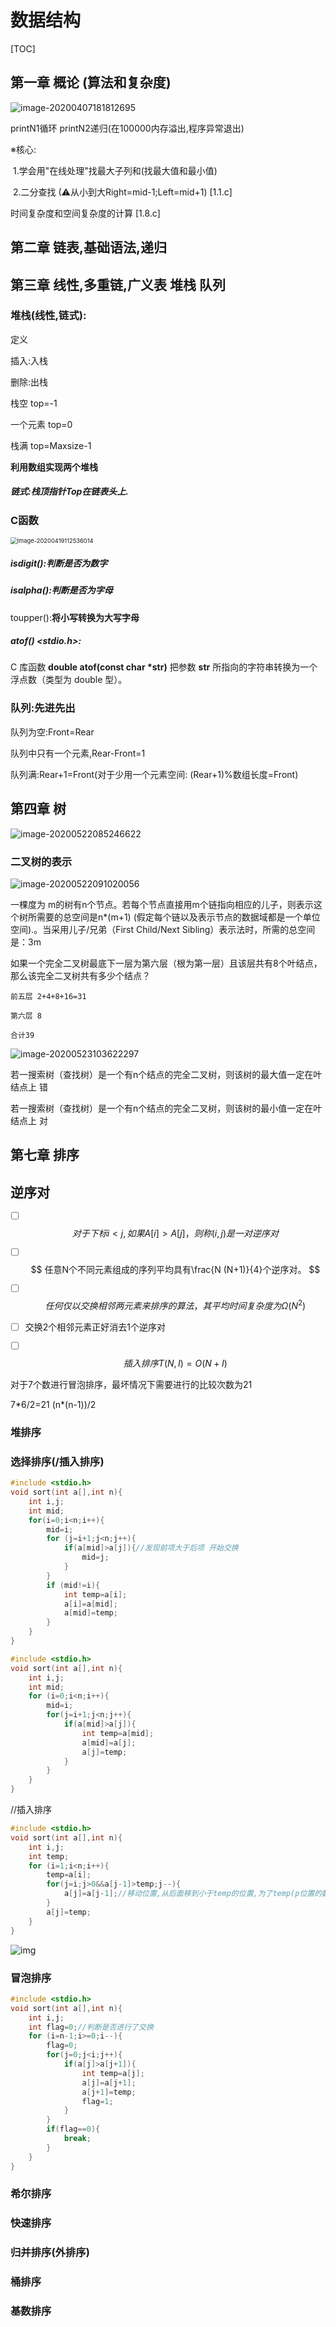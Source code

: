 

# 数据结构

[TOC]



## 第一章 概论 (算法和复杂度)

![image-20200407181812695](picture/README/image-20200407181812695.png)

printN1循环 printN2递归(在100000内存溢出,程序异常退出)

※核心:

​	1.学会用"在线处理"找最大子列和(找最大值和最小值)

​	2.二分查找 (⚠从小到大Right=mid-1;Left=mid+1) [1.1.c]

时间复杂度和空间复杂度的计算 [1.8.c]

## 第二章 链表,基础语法,递归

## 第三章 线性,多重链,广义表 堆栈 队列



### 堆栈(线性,链式):

定义

插入:入栈

删除:出栈

栈空 top=-1

一个元素 top=0

栈满 top=Maxsize-1

**利用数组实现两个堆栈**

##### **链式:栈顶指针Top在链表头上.**

### C函数

[enum利用-菜鸟教程]: https://www.runoob.com/cprogramming/c-enum.html

<img src="picture/README/image-20200419112536014.png" alt="image-20200419112536014" style="zoom: 67%;" />

[C 标准库 - <ctype.h>]: https://www.runoob.com/cprogramming/c-standard-library-ctype-h.html

##### isdigit():判断是否为数字

##### isalpha():判断是否为字母

toupper():**将小写转换为大写字母**

#####  **atof()  <stdio.h>:**

C 库函数 **double atof(const char \*str)** 把参数 **str** 所指向的字符串转换为一个浮点数（类型为 double 型）。



### 队列:先进先出

队列为空:Front=Rear

队列中只有一个元素,Rear-Front=1

队列满:Rear+1=Front(对于少用一个元素空间: (Rear+1)%数组长度=Front)

## 第四章 树

![image-20200522085246622](picture/README/image-20200522085246622.png)

### 二叉树的表示

![image-20200522091020056](picture/README/image-20200522091020056.png)

一棵度为 m的树有n个节点。若每个节点直接用m个链指向相应的儿子，则表示这个树所需要的总空间是n*(m+1) (假定每个链以及表示节点的数据域都是一个单位空间).。当采用儿子/兄弟（First Child/Next Sibling）表示法时，所需的总空间是：3m

如果一个完全二叉树最底下一层为第六层（根为第一层）且该层共有8个叶结点，那么该完全二叉树共有多少个结点？

```
前五层 2+4+8+16=31

第六层 8  

合计39
```

![image-20200523103622297](picture/README/image-20200523103622297.png)

若一搜索树（查找树）是一个有n个结点的完全二叉树，则该树的最大值一定在叶结点上 错

若一搜索树（查找树）是一个有n个结点的完全二叉树，则该树的最小值一定在叶结点上 对

## 第七章 排序

## 逆序对

- [ ] $$
  对于下标i<j,如果A[i]>A[j]，则称(i,j)是一对逆序对
  $$

- [ ] $$
  任意N个不同元素组成的序列平均具有\frac{N (N+1)}{4}个逆序对。
  $$

- [ ] $$
  任何仅以交换相邻两元素来排序的算法，其平均时间复杂度为\Omega\left(N^{2}\right)
  $$

- [ ] 交换2个相邻元素正好消去1个逆序对

- [ ] $$
  插入排序 T(N, I)=O(N+I)
  $$

对于7个数进行冒泡排序，最坏情况下需要进行的比较次数为21

7*6/2=21  (n\*(n-1))/2

### 	堆排序

### 选择排序(/插入排序)

```C
#include <stdio.h>
void sort(int a[],int n){
	int i,j;
	int mid;
	for(i=0;i<n;i++){
		mid=i;
		for (j=i+1;j<n;j++){
			if(a[mid]>a[j]){//发现前项大于后项 开始交换
				mid=j;
			}
		}
		if (mid!=i){
			int temp=a[i];
			a[i]=a[mid];
			a[mid]=temp;
		}
	}
}
```

```C
#include <stdio.h>
void sort(int a[],int n){
	int i,j;
	int mid;
	for (i=0;i<n;i++){
		mid=i;
		for(j=i+1;j<n;j++){
			if(a[mid]>a[j]){
				int temp=a[mid];
				a[mid]=a[j];
				a[j]=temp;
			}
		}
	}
}
```

//插入排序

```C
#include <stdio.h>
void sort(int a[],int n){
	int i,j;
	int temp;
	for (i=1;i<n;i++){
		temp=a[i];
		for(j=i;j>0&&a[j-1]>temp;j--){
			a[j]=a[j-1];//移动位置,从后面移到小于temp的位置,为了temp(p位置的数字移动)插入做准备
		}
		a[j]=temp;
	}
}
```

![img](https://pic3.zhimg.com/v2-91b76e8e4dab9b0cad9a017d7dd431e2_b.webp)

### 	冒泡排序

```C
#include <stdio.h>
void sort(int a[],int n){
	int i,j;
	int flag=0;//判断是否进行了交换
	for (i=n-1;i>=0;i--){
		flag=0;
		for(j=0;j<i;j++){
			if(a[j]>a[j+1]){
				int temp=a[j];
				a[j]=a[j+1];
				a[j+1]=temp;
				flag=1;
			}
		}
		if(flag==0){
			break;
		}
	}
}
```



### 	希尔排序

### 	快速排序

### 	归并排序(外排序)

### 	桶排序

### 	基数排序





